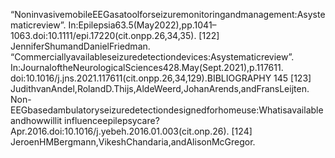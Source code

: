 “NoninvasivemobileEEGasatoolforseizuremonitoringandmanagement:Asystematicreview”.
In:Epilepsia63.5(May2022),pp.1041–1063.doi:10.1111/epi.17220(cit.onpp.26,34,35).
[122] JenniferShumandDanielFriedman.
“Commerciallyavailableseizuredetectiondevices:Asystematicreview”.
In:JournaloftheNeurologicalSciences428.May(Sept.2021),p.117611.
doi:10.1016/j.jns.2021.117611(cit.onpp.26,34,129).BIBLIOGRAPHY 145
[123] JudithvanAndel,RolandD.Thijs,AldeWeerd,JohanArends,andFransLeijten.
Non-EEGbasedambulatoryseizuredetectiondesignedforhomeuse:Whatisavailableandhowwillit
influenceepilepsycare? Apr.2016.doi:10.1016/j.yebeh.2016.01.003(cit.onp.26).
[124] JeroenHMBergmann,VikeshChandaria,andAlisonMcGregor.